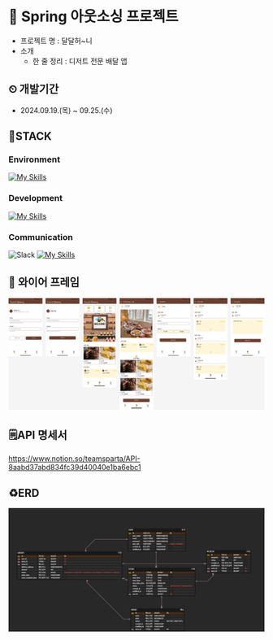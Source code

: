 # 🍰 Spring 아웃소싱 프로젝트
- 프로젝트 명 : 달달허~니
- 소개
    - 한 줄 정리 :  디저트 전문 배달 앱
## ⏲ 개발기간
* 2024.09.19.(목) ~ 09.25.(수)
## 🚀STACK
### Environment
[![My Skills](https://skillicons.dev/icons?i=idea,github,git)](https://skillicons.dev)
### Development
[![My Skills](https://skillicons.dev/icons?i=java,spring,mysql)](https://skillicons.dev)
### Communication
![Slack](https://img.shields.io/badge/Slack-4A154B?style=for-the-badge&logo=slack&logoColor=white) [![My Skills](https://skillicons.dev/icons?i=notion)](https://skillicons.dev)

## 🔗 와이어 프레임
![아웃소싱프로젝트.png](img%2F%EC%95%84%EC%9B%83%EC%86%8C%EC%8B%B1%ED%94%84%EB%A1%9C%EC%A0%9D%ED%8A%B8.png)

## 🗒️API 명세서
https://www.notion.so/teamsparta/API-8aabd37abd834fc39d40040e1ba6ebc1

## ♻️ERD
![달달허니 (2).png](img%2F%EB%8B%AC%EB%8B%AC%ED%97%88%EB%8B%88%20%282%29.png)